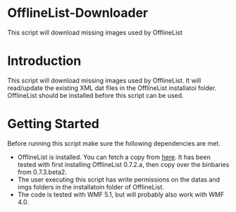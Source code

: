 # OfflineList-Downloader
This script will download missing images used by OfflineList

# Introduction
This script will download missing images used by OfflineList. It will read/update the existing XML dat files in the OfflineList installatoi folder. OfflineList should be installed before this script can be used.

# Getting Started
Before running this script make sure the following dependencies are met.

* OfflineList is installed. You can fetch a copy from [here](http://offlinelist.free.fr/). It has been tested with first installing OfflineList 0.7.2.a, then copy over the binbaries from 0.7.3.beta2.
* The user executing this script has write permissions on the datas and imgs folders in the installatoin folder of OfflineList.
* The code is tested with WMF 5.1, but will probably also work with WMF 4.0.
